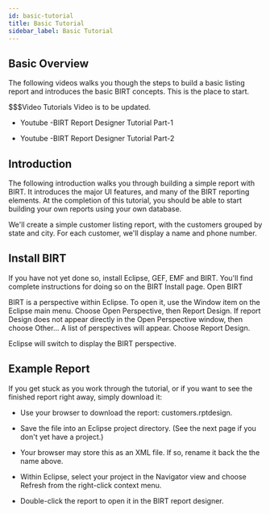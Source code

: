 ```yaml
---
id: basic-tutorial
title: Basic Tutorial
sidebar_label: Basic Tutorial
---
```


## Basic Overview

The following videos walks you though the steps to build a basic listing report and introduces the basic BIRT concepts. This is the place to start. 

$$$Video Tutorials Video is to be updated.

*    Youtube -BIRT Report Designer Tutorial Part-1

*   Youtube -BIRT Report Designer Tutorial Part-2

## Introduction

The following introduction walks you through building a simple report with BIRT. It introduces the major UI features, and many of the BIRT reporting elements. At the completion of this tutorial, you should be able to start building your own reports using your own database.

We'll create a simple customer listing report, with the customers grouped by state and city. For each customer, we'll display a name and phone number.

## Install BIRT

If you have not yet done so, install Eclipse, GEF, EMF and BIRT. You'll find complete instructions for doing so on the BIRT Install page.
Open BIRT

BIRT is a perspective within Eclipse. To open it, use the Window item on the Eclipse main menu. Choose Open Perspective, then Report Design. If report Design does not appear directly in the Open Perspective window, then choose Other... A list of perspectives will appear. Choose Report Design.

Eclipse will switch to display the BIRT perspective.

## Example Report

If you get stuck as you work through the tutorial, or if you want to see the finished report right away, simply download it:

*    Use your browser to download the report: customers.rptdesign.

*    Save the file into an Eclipse project directory. (See the next page if you don't yet have a project.)

*    Your browser may store this as an XML file. If so, rename it back the the name above.

*    Within Eclipse, select your project in the Navigator view and choose Refresh from the right-click context menu.

*    Double-click the report to open it in the BIRT report designer.
